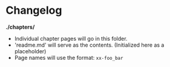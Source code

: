 # Changelog

**./chapters/**
* Individual chapter pages will go in this folder.
* 'readme.md' will serve as the contents. (Initialized here as a placeholder)
* Page names will use the format: `xx-foo_bar`